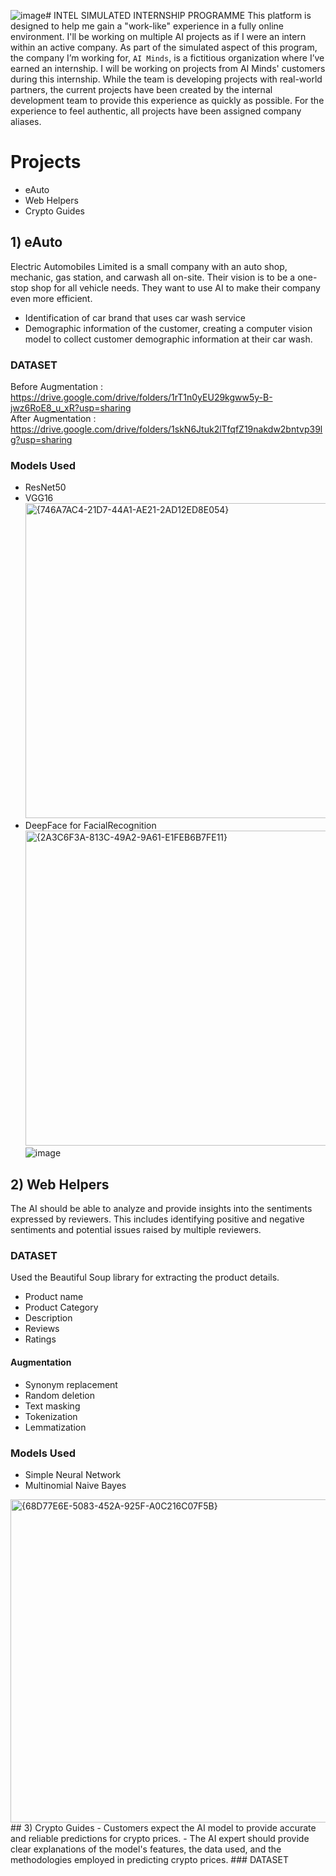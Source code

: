 ![image](https://github.com/user-attachments/assets/8b504d53-ac97-4695-9e90-c01e95c397b9)# INTEL SIMULATED INTERNSHIP PROGRAMME
This platform is designed to help me gain a "work-like" experience in a fully online environment. I'll be working on multiple AI projects as if I were an intern within an active company. As part of the simulated aspect of this program, the company I’m working for, ```AI Minds```, is a fictitious organization where I’ve earned an internship. I will be working on projects from AI Minds' customers during this internship. While the team is developing projects with real-world partners, the current projects have been created by the internal development team to provide this experience as quickly as possible. For the experience to feel authentic, all projects have been assigned company aliases.
# Projects 
- eAuto
- Web Helpers
- Crypto Guides
## 1) eAuto
Electric Automobiles Limited is a small company with an auto shop, mechanic, gas station, and carwash all on-site. Their vision is to be a one-stop shop for all vehicle needs. They want to use AI to make their company even more efficient.
- Identification of car brand that uses car wash service
- Demographic information of the customer, creating a computer vision model to collect customer demographic information at their car wash.  
### DATASET 
Before Augmentation : https://drive.google.com/drive/folders/1rT1n0yEU29kgww5y-B-jwz6RoE8_u_xR?usp=sharing  
After Augmentation  : https://drive.google.com/drive/folders/1skN6Jtuk2lTfqfZ19nakdw2bntvp39lg?usp=sharing
### Models Used
- ResNet50
- VGG16<br>
<img width="504" alt="{746A7AC4-21D7-44A1-AE21-2AD12ED8E054}" src="https://github.com/user-attachments/assets/14c50de1-ee3e-428c-88b9-61799a4a7216" /><br>
- DeepFace for FacialRecognition<br>
<img width="504" alt="{2A3C6F3A-813C-49A2-9A61-E1FEB6B7FE11}" src="https://github.com/user-attachments/assets/255b99f5-36da-47d3-8c68-6ff779893df4" /><br>
![image](https://github.com/user-attachments/assets/6c334128-28d7-40d2-9f45-8d5b01495d87)
## 2) Web Helpers
The AI should be able to analyze and provide insights into the sentiments expressed by reviewers. This includes identifying positive and negative sentiments and potential issues raised by multiple reviewers. 
### DATASET 
Used the Beautiful Soup library for extracting the product details. 
- Product name
- Product Category
- Description
- Reviews
- Ratings
#### Augmentation
- Synonym replacement
- Random deletion
- Text masking
- Tokenization
- Lemmatization
### Models Used
- Simple Neural Network
- Multinomial Naive Bayes
<img width="517" alt="{68D77E6E-5083-452A-925F-A0C216C07F5B}" src="https://github.com/user-attachments/assets/1f147f88-5618-435b-9f52-d161c154f118" />
## 3) Crypto Guides
- Customers expect the AI model to provide accurate and reliable predictions for crypto prices.
- The AI expert should provide clear explanations of the model's features, the data used, and the methodologies employed in predicting crypto prices.
### DATASET 










